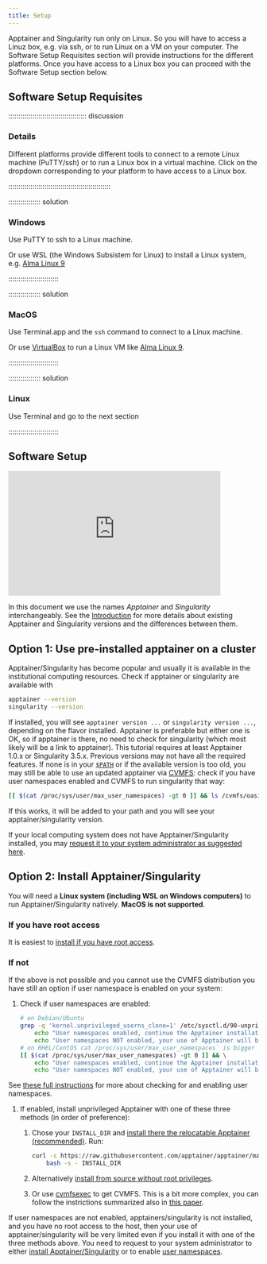 ```yaml
---
title: Setup
---
```


Apptainer and Singularity run only on Linux.
So you will have to access a Linuz box, e.g. via ssh, or to run Linux on a VM on your computer.
The Software Setup Requisites section will provide instructions for the different platforms.
Once you have access to a Linux box you can proceed with the Software  Setup section below.


## Software Setup Requisites

::::::::::::::::::::::::::::::::::::::: discussion

### Details

Different platforms provide different tools to connect to a remote Linux machine (PuTTY/ssh) or to 
run a Linux box in a virtual machine.
Click on the dropdown corresponding to your platform to have access to a Linux box.

:::::::::::::::::::::::::::::::::::::::::::::::::::

:::::::::::::::: solution

### Windows

Use PuTTY to ssh to a Linux machine.

Or use WSL (the Windows Subsistem for Linux) to install a Linux system, e.g. [Alma Linux 9](https://wiki.almalinux.org/documentation/wsl.html#installation-steps)

:::::::::::::::::::::::::

:::::::::::::::: solution

### MacOS

Use Terminal.app and the `ssh` command to connect to a Linux machine.

Or use [VirtualBox](https://www.virtualbox.org/) to run a Linux VM like [Alma Linux 9](https://wiki.almalinux.org/documentation/installation-guide.html).

:::::::::::::::::::::::::


:::::::::::::::: solution

### Linux

Use Terminal and go to the next section

:::::::::::::::::::::::::


## Software Setup

<iframe width="427" height="251" src="https://www.youtube.com/embed/g0cCErlveiI?list=PLKZ9c4ONm-VkxWW98Gcn9H6WwykMiqtnF" title="Intro to Apptainer/Singularity #0 - Setup" frameborder="0" allow="accelerometer; autoplay; encrypted-media; gyroscope; picture-in-picture" allowfullscreen></iframe>

In this document we use the names *Apptainer* and *Singularity* interchangeably. See the [Introduction](../episodes/01-introduction.md)
for more details about existing Apptainer and Singularity versions and the differences between them.

## Option 1: Use pre-installed apptainer on a cluster

Apptainer/Singularity has become popular and usually it is available in the institutional computing resources.
Check if apptainer or singularity are available with
```bash
apptainer --version
singularity --version
```
If installed, you will see `apptainer version ...` or `singularity version ...`, depending on the flavor installed.
Apptainer is preferable but either one is OK, so if apptainer is there, no need to check for singularity (which most likely will be a link to apptainer).
This tutorial requires at least Apptainer 1.0.x or Singularity 3.5.x. Previous versions may not have all the required features.
If none is in your [`$PATH`](https://www.makeuseof.com/set-path-variable-in-linux/#what-is-path-in-linux) or if the available version is too old,
you may still be able to use an updated apptainer via [CVMFS](https://cernvm.cern.ch/fs/): check if you have user namespaces enabled and CVMFS to run singularity that way:
```bash
[[ $(cat /proc/sys/user/max_user_namespaces) -gt 0 ]] && ls /cvmfs/oasis.opensciencegrid.org/mis/ &>/dev/null && { export PATH=/cvmfs/oasis.opensciencegrid.org/mis/apptainer/bin/:"$PATH"; echo "Success: Added to PATH"; singularity --version; } || echo "Failure: Unable to run Apptainer/Singularity via CVMFS"
```
If this works, it will be added to your path and you will see your apptainer/singularity version.

If your local computing system does not have Apptainer/Singularity installed, you may
[request it to your system administrator as suggested here](https://apptainer.org/docs/user/main/quick_start.html#apptainer-on-a-shared-resource).


## Option 2: Install Apptainer/Singularity

You will need a **Linux system (including WSL on Windows computers)** to run Apptainer/Singularity natively.
**MacOS is not supported**.


### If you have root access

It is easiest to
[install if you have root access](https://apptainer.org/docs/user/main/quick_start.html#quick-installation).

### If not

If the above is not possible and you cannot use the CVMFS distribution you have still an option if user namespace is enabled on your system:

1.  Check if user namespaces are enabled:

    ```bash
    # on Debian/Ubuntu
    grep -q 'kernel.unprivileged_userns_clone=1' /etc/sysctl.d/90-unprivileged_userns.conf && \
        echo "User namespaces enabled, continue the Apptainer installation" || \
        echo "User namespaces NOT enabled, your use of Apptainer will be very limited"
    # on RHEL/CentOS cat /proc/sys/user/max_user_namespaces` is bigger than 0
    [[ $(cat /proc/sys/user/max_user_namespaces) -gt 0 ]] && \
        echo "User namespaces enabled, continue the Apptainer installation" || \
        echo "User namespaces NOT enabled, your use of Apptainer will be very limited"
    ```

   See [these full instructions](https://apptainer.org/docs/admin/main/user_namespace.html#user-namespace-requirements) for more about checking for and enabling user namespaces.

1.  If enabled, install unprivileged Apptainer with one of these three methods (in order of preference):
    1.  Chose your `INSTALL_DIR` and [install there the relocatable Apptainer (recommended)](https://apptainer.org/docs/admin/main/installation.html#install-unprivileged-from-pre-built-binaries). Run:

        ```bash
        curl -s https://raw.githubusercontent.com/apptainer/apptainer/main/tools/install-unprivileged.sh | \
            bash -s - INSTALL_DIR
        ```

    1.  Alternatively [install from source without root privileges](https://github.com/apptainer/apptainer/blob/main/INSTALL.md).
    1.  Or use [cvmfsexec](https://github.com/cvmfs/cvmfsexec) to get CVMFS. This is a bit more complex, you can follow the instrictions summarized also in
        [this paper](https://indico.cern.ch/event/885212/contributions/4120683/attachments/2181040/3684201/CernVMWorkshopCvmfsExec20210201.pdf).

If user namespaces are not enabled, apptainers/singularity is not installed, and you have no root access to the host, then your use of apptainer/singularity will be very limited even if you install it with one of the three methods above. You need to request to your system administrator to either [install Apptainer/Singularity](https://apptainer.org/docs/user/main/quick_start.html#apptainer-on-a-shared-resource) or to enable [user namespaces](https://apptainer.org/docs/admin/main/user_namespace.html).


